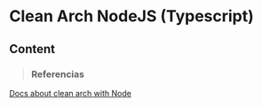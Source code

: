 # Clean Arch NodeJS (Typescript)

## Content




> ### Referencias
[Docs about clean arch with Node](http://www2.decom.ufop.br/terralab/uma-breve-introducao-a-arquitetura-limpa-com-node-js/)